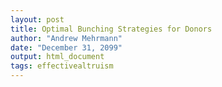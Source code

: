 ```yaml
---
layout: post
title: Optimal Bunching Strategies for Donors
author: "Andrew Mehrmann"
date: "December 31, 2099"
output: html_document
tags: effectivealtruism
---
```

